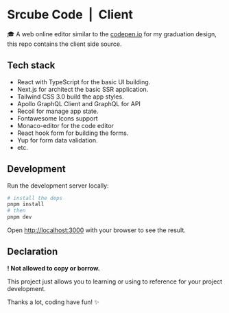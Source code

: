 # Srcube Code &nbsp;|&nbsp; Client

🎓 A web online editor similar to the [codepen.io](https://codepen.io) for my graduation design, this repo contains the client side source.

## Tech stack

* React with TypeScript for the basic UI
 building.
* Next.js for architect the basic SSR application.
* Tailwind CSS 3.0 build the app styles.
* Apollo GraphQL Client and GraphQL for API
* Recoil for manage app state.
* Fontawesome Icons support
* Monaco-editor for the code editor
* React hook form for building the forms.
* Yup for form data validation.
* etc.

## Development

Run the development server locally:

```bash
# install the deps
pnpm install
# then
pnpm dev
```

Open [http://localhost:3000](http://localhost:3000) with your browser to see the result.

## Declaration

__! Not allowed to copy or borrow.__  

This project just allows you to learning or using to reference for your project development.  

Thanks a lot, coding have fun! ✨
